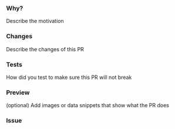 ### Why?
Describe the motivation

### Changes
Describe the changes of this PR

### Tests
How did you test to make sure this PR will not break

### Preview
(optional) Add images or data snippets that show what the PR does

### Issue

